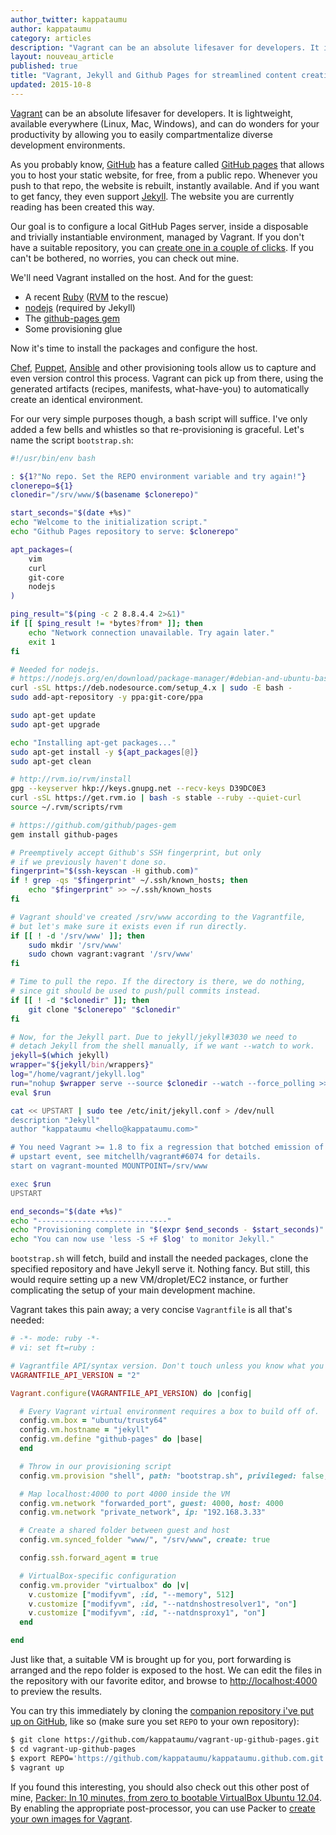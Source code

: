 ```yaml
---
author_twitter: kappataumu
author: kappataumu
category: articles
description: "Vagrant can be an absolute lifesaver for developers. It is lightweight, available everywhere (Linux, Mac, Windows), and can do wonders for your productivity by allowing you to easily compartmentalize diverse development environments."
layout: nouveau_article
published: true
title: "Vagrant, Jekyll and Github Pages for streamlined content creation"
updated: 2015-10-8
---
```


[Vagrant](https://www.vagrantup.com/) can be an absolute lifesaver for developers. It is lightweight, available everywhere (Linux, Mac, Windows), and can do wonders for your productivity by allowing you to easily compartmentalize diverse development environments.

As you probably know, [GitHub](https://github.com/) has a feature called [GitHub pages](https://pages.github.com/) that allows you to host your static website, for free, from a public repo. Whenever you push to that repo, the website is rebuilt, instantly available. And if you want to get fancy, they even support [Jekyll](http://jekyllrb.com/). The website you are currently reading has been created this way.

Our goal is to configure a local GitHub Pages server, inside a disposable and trivially instantiable environment, managed by Vagrant. If you don't have a suitable repository, you can [create one in a couple of clicks](https://pages.github.com/). If you can't be bothered, no worries, you can check out mine.

We'll need Vagrant installed on the host. And for the guest:

* A recent [Ruby](https://www.ruby-lang.org/en/) ([RVM](https://rvm.io/) to the rescue)
* [nodejs](http://nodejs.org/) (required by Jekyll)
* The [github-pages gem](https://github.com/github/pages-gem)
* Some provisioning glue

Now it's time to install the packages and configure the host.

[Chef](https://www.chef.io/), [Puppet](http://puppetlabs.com/), [Ansible](http://www.ansible.com/home) and other provisioning tools allow us to capture and even version control this process. Vagrant can pick up from there, using the generated artifacts (recipes, manifests, what-have-you) to automatically create an identical environment.

For our very simple purposes though, a bash script will suffice. I've only added a few bells and whistles so that re-provisioning is graceful. Let's name the script `bootstrap.sh`:

```bash
#!/usr/bin/env bash

: ${1?"No repo. Set the REPO environment variable and try again!"}
clonerepo=${1}
clonedir="/srv/www/$(basename $clonerepo)"

start_seconds="$(date +%s)"
echo "Welcome to the initialization script."
echo "Github Pages repository to serve: $clonerepo"

apt_packages=(
    vim
    curl
    git-core
    nodejs
)

ping_result="$(ping -c 2 8.8.4.4 2>&1)"
if [[ $ping_result != *bytes?from* ]]; then
    echo "Network connection unavailable. Try again later."
    exit 1
fi

# Needed for nodejs.
# https://nodejs.org/en/download/package-manager/#debian-and-ubuntu-based-linux-distributions
curl -sSL https://deb.nodesource.com/setup_4.x | sudo -E bash -
sudo add-apt-repository -y ppa:git-core/ppa

sudo apt-get update
sudo apt-get upgrade

echo "Installing apt-get packages..."
sudo apt-get install -y ${apt_packages[@]}
sudo apt-get clean

# http://rvm.io/rvm/install
gpg --keyserver hkp://keys.gnupg.net --recv-keys D39DC0E3
curl -sSL https://get.rvm.io | bash -s stable --ruby --quiet-curl
source ~/.rvm/scripts/rvm

# https://github.com/github/pages-gem
gem install github-pages

# Preemptively accept Github's SSH fingerprint, but only
# if we previously haven't done so.
fingerprint="$(ssh-keyscan -H github.com)"
if ! grep -qs "$fingerprint" ~/.ssh/known_hosts; then
    echo "$fingerprint" >> ~/.ssh/known_hosts
fi

# Vagrant should've created /srv/www according to the Vagrantfile,
# but let's make sure it exists even if run directly.
if [[ ! -d '/srv/www' ]]; then
    sudo mkdir '/srv/www'
    sudo chown vagrant:vagrant '/srv/www'
fi

# Time to pull the repo. If the directory is there, we do nothing,
# since git should be used to push/pull commits instead.
if [[ ! -d "$clonedir" ]]; then
    git clone "$clonerepo" "$clonedir"
fi

# Now, for the Jekyll part. Due to jekyll/jekyll#3030 we need to  
# detach Jekyll from the shell manually, if we want --watch to work.
jekyll=$(which jekyll)
wrapper="${jekyll/bin/wrappers}"
log="/home/vagrant/jekyll.log"
run="nohup $wrapper serve --source $clonedir --watch --force_polling >> $log 2>&1 &"
eval $run

cat << UPSTART | sudo tee /etc/init/jekyll.conf > /dev/null
description "Jekyll"
author "kappataumu <hello@kappataumu.com>"

# You need Vagrant >= 1.8 to fix a regression that botched emission of this 
# upstart event, see mitchellh/vagrant#6074 for details.
start on vagrant-mounted MOUNTPOINT=/srv/www

exec $run
UPSTART

end_seconds="$(date +%s)"
echo "-----------------------------"
echo "Provisioning complete in "$(expr $end_seconds - $start_seconds)" seconds"
echo "You can now use 'less -S +F $log' to monitor Jekyll."
```

`bootstrap.sh` will fetch, build and install the needed packages, clone the specified repository and have Jekyll serve it. Nothing fancy. But still, this would require setting up a new VM/droplet/EC2 instance, or further complicating the setup of your main development machine.

Vagrant takes this pain away; a very concise `Vagrantfile` is all that's needed:

```ruby
# -*- mode: ruby -*-
# vi: set ft=ruby :

# Vagrantfile API/syntax version. Don't touch unless you know what you're doing!
VAGRANTFILE_API_VERSION = "2"

Vagrant.configure(VAGRANTFILE_API_VERSION) do |config|

  # Every Vagrant virtual environment requires a box to build off of.
  config.vm.box = "ubuntu/trusty64"
  config.vm.hostname = "jekyll"
  config.vm.define "github-pages" do |base|
  end

  # Throw in our provisioning script
  config.vm.provision "shell", path: "bootstrap.sh", privileged: false, args: ENV['REPO']

  # Map localhost:4000 to port 4000 inside the VM
  config.vm.network "forwarded_port", guest: 4000, host: 4000
  config.vm.network "private_network", ip: "192.168.3.33"

  # Create a shared folder between guest and host
  config.vm.synced_folder "www/", "/srv/www", create: true

  config.ssh.forward_agent = true

  # VirtualBox-specific configuration
  config.vm.provider "virtualbox" do |v|
    v.customize ["modifyvm", :id, "--memory", 512]
    v.customize ["modifyvm", :id, "--natdnshostresolver1", "on"]
    v.customize ["modifyvm", :id, "--natdnsproxy1", "on"]
  end

end
```

Just like that, a suitable VM is brought up for you, port forwarding is arranged and the repo folder is exposed to the host. We can edit the files in the repository with our favorite editor, and browse to [http://localhost:4000](http://localhost:4000) to preview the results.

You can try this immediately by cloning the [companion repository i've put up on GitHub](https://github.com/kappataumu/vagrant-up-github-pages), like so (make sure you set `REPO` to your own repository):

```bash
$ git clone https://github.com/kappataumu/vagrant-up-github-pages.git
$ cd vagrant-up-github-pages
$ export REPO='https://github.com/kappataumu/kappataumu.github.com.git'
$ vagrant up
```

If you found this interesting, you should also check out this other post of mine, [Packer: In 10 minutes, from zero to bootable VirtualBox Ubuntu 12.04](http://kappataumu.com/articles/creating-an-Ubuntu-VM-with-packer.html). By enabling the appropriate post-processor, you can use Packer to [create your own images for Vagrant](https://www.packer.io/intro/getting-started/vagrant.html).
